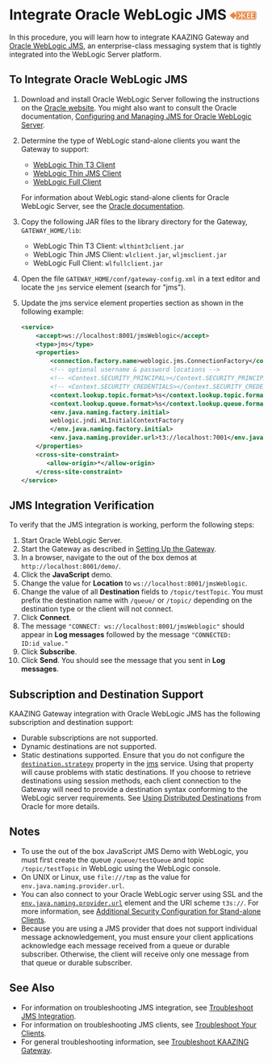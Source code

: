 Integrate Oracle WebLogic JMS  ![This feature is available in KAAZING Gateway - Enterprise Edition](../images/enterprise-feature.png)
=============================

In this procedure, you will learn how to integrate KAAZING Gateway and [Oracle WebLogic JMS](http://docs.oracle.com/cd/E13222_01/wls/docs81/jms/intro.html), an enterprise-class messaging system that is tightly integrated into the WebLogic Server platform.

To Integrate Oracle WebLogic JMS
--------------------------------

1.  Download and install Oracle WebLogic Server following the instructions on the [Oracle website](http://www.oracle.com/technetwork/middleware/weblogic/overview/index.html). You might also want to consult the Oracle documentation, [Configuring and Managing JMS for Oracle WebLogic Server](http://docs.oracle.com/cd/E24329_01/web.1211/e24385/toc.htm).
2.  Determine the type of WebLogic stand-alone clients you want the Gateway to support:

    -   [WebLogic Thin T3 Client](http://docs.oracle.com/cd/E14571_01/web.1111/e13717/wlthint3client.htm#BABJBHIJ)
    -   [WebLogic Thin JMS Client](http://docs.oracle.com/cd/E14571_01/web.1111/e13717/jms_thin_client.htm#i1028796)
    -   [WebLogic Full Client](http://docs.oracle.com/cd/E14571_01/web.1111/e13717/t3.htm#i1079150)

    For information about WebLogic stand-alone clients for Oracle WebLogic Server, see the [Oracle documentation](http://docs.oracle.com/cd/E14571_01/web.1111/e13717/toc.htm).

3.  Copy the following JAR files to the library directory for the Gateway, `GATEWAY_HOME/lib`:

    -   WebLogic Thin T3 Client: `wlthint3client.jar`
    -   WebLogic Thin JMS Client: `wlclient.jar`, `wljmsclient.jar`
    -   WebLogic Full Client: `wlfullclient.jar`

4.  Open the file `GATEWAY_HOME/conf/gateway-config.xml` in a text editor and locate the `jms` service element (search for "jms").
5.  Update the jms service element properties section as shown in the following example:

    ``` xml
    <service>
        <accept>ws://localhost:8001/jmsWeblogic</accept>
        <type>jms</type>
        <properties>
            <connection.factory.name>weblogic.jms.ConnectionFactory</connection.factory.name>
            <!-- optional username & password locations -->
            <!-- <Context.SECURITY_PRINCIPAL></Context.SECURITY_PRINCIPAL> -->
            <!-- <Context.SECURITY_CREDENTIALS></Context.SECURITY_CREDENTIALS> -->
            <context.lookup.topic.format>%s</context.lookup.topic.format>
            <context.lookup.queue.format>%s</context.lookup.queue.format>
            <env.java.naming.factory.initial>
            weblogic.jndi.WLInitialContextFactory
            </env.java.naming.factory.initial>
            <env.java.naming.provider.url>t3://localhost:7001</env.java.naming.provider.url>
        </properties>
        <cross-site-constraint>
           <allow-origin>*</allow-origin>
        </cross-site-constraint>
    </service>
    ```

JMS Integration Verification
----------------------------

To verify that the JMS integration is working, perform the following steps:

1.  Start Oracle WebLogic Server.
2.  Start the Gateway as described in [Setting Up the Gateway](../about/setup-guide.md).
3.  In a browser, navigate to the out of the box demos at `http://localhost:8001/demo/`.
4.  Click the **JavaScript** demo.
5.  Change the value for **Location** to `ws://localhost:8001/jmsWeblogic`.
6.  Change the value of all **Destination** fields to `/topic/testTopic`. You must prefix the destination name with `/queue/` or `/topic/` depending on the destination type or the client will not connect.
7.  Click **Connect**.
8.  The message `"CONNECT: ws://localhost:8001/jmsWeblogic"` should appear in **Log messages** followed by the message `"CONNECTED: ID:id_value."`
9.  Click **Subscribe**.
10. Click **Send**. You should see the message that you sent in **Log messages**.


Subscription and Destination Support
------------------------------------

KAAZING Gateway integration with Oracle WebLogic JMS has the following subscription and destination support:

-   Durable subscriptions are not supported.
-   Dynamic destinations are not supported.
-   Static destinations supported. Ensure that you do not configure the [`destination.strategy`](../admin-reference/r_conf_jms.md#destinationstrategy) property in the [jms](../admin-reference/r_conf_jms.md#jms) service. Using that property will cause problems with static destinations. If you choose to retrieve destinations using session methods, each client connection to the Gateway will need to provide a destination syntax conforming to the WebLogic server requirements. See [Using Distributed Destinations](http://docs.oracle.com/cd/E13222_01/wls/docs90/jms/dds.html "Using Distributed Destinations") from Oracle for more details.

Notes
-----

-   To use the out of the box JavaScript JMS Demo with WebLogic, you must first create the queue `/queue/testQueue` and topic `/topic/testTopic` in WebLogic using the WebLogic console.
-   On UNIX or Linux, use `file:///tmp` as the value for `env.java.naming.provider.url`.
-   You can also connect to your Oracle WebLogic server using SSL and the [`env.java.naming.provider.url`](../admin-reference/r_conf_jms.md#envjavanamingproviderurl) element and the URI scheme `t3s://`. For more information, see [Additional Security Configuration for Stand-alone Clients](http://docs.oracle.com/cd/E24329_01/web.1211/e24385/aq_jms.htm#JMSAD625).
-   Because you are using a JMS provider that does not support individual message acknowledgement, you must ensure your client applications acknowledge each message received from a queue or durable subscriber. Otherwise, the client will receive only one message from that queue or durable subscriber.

See Also
--------

-   For information on troubleshooting JMS integration, see [Troubleshoot JMS Integration](../integration-jms/p_jms_integrate_tshoot.md).
-   For information on troubleshooting JMS clients, see [Troubleshoot Your Clients](../troubleshooting/p_dev_troubleshoot.md).
-   For general troubleshooting information, see [Troubleshoot KAAZING Gateway](../troubleshooting/o_troubleshoot.md).


